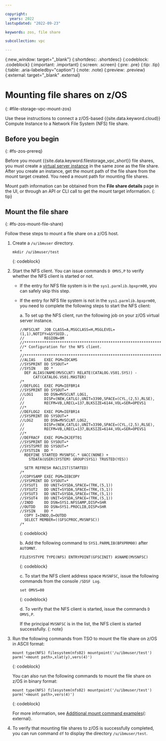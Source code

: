 ```yaml
---

copyright:
  years: 2022
lastupdated: "2022-09-23"

keywords: zos, file share

subcollection: vpc

---
```


{:new_window: target="_blank"}
{:shortdesc: .shortdesc}
{:codeblock: .codeblock}
{:important: .important}
{:screen: .screen}
{:pre: .pre}
{:tip: .tip}
{:table: .aria-labeledby="caption"}
{:note: .note}
{:preview: .preview}
{:external: target="_blank" .external}



# Mounting file shares on z/OS
{: #file-storage-vpc-mount-zos}

Use these instructions to connect a z/OS-based {{site.data.keyword.cloud}} Compute Instance to a Network File System (NFS) file share. 

## Before you begin
{: #fs-zos-prereq}

Before you mount {{site.data.keyword.filestorage_vpc_short}} file shares, you must create a [virtual server instance](/docs/vpc?topic=vpc-about-advanced-virtual-servers) in the same zone as the file share. After you create an instance, get the mount path of the file share from the mount target created. You need a mount path for mounting file shares.

Mount path information can be obtained from the **File share details** page in the UI, or through an API or CLI call to get the mount target information.
{: tip}

## Mount the file share
{: #fs-zos-mount-file-share}

Follow these steps to mount a file share on a z/OS host.

1. Create a `/u/ibmuser` directory.
   
   ```
   mkdir /u/ibmuser/test
   ```
   {: codeblock}

2. Start the NFS client. You can issue commands `D OMVS,P` to verify whether the NFS client is started or not. 

   * If the entry for NFS file system is in the `sys1.parmlib.bpxprm00`, you can safely skip this step. 

   * If the entry for NFS file system is not in the `sys1.parmlib.bpxprm00`, you need to complete the following steps to start the NFS client:

     a. To set up the NFS client, run the following job on your z/OS virtual server instance.
      
     ```
     //NFSCLNT  JOB CLASS=A,MSGCLASS=H,MSGLEVEL=(1,1),NOTIFY=&SYSUID.,      
     //         REGION=0M                                                   
     //*********************************************************************
     //* Configuration for the NFS client.                                 *
     //*********************************************************************
     //ALIAS    EXEC PGM=IDCAMS                                             
     //SYSPRINT DD SYSOUT=*                                                 
     //SYSIN    DD *                                                        
       DEF ALIAS(NAME(MVSCLNT) RELATE(CATALOG.VS01.SYS)) -                  
           CAT(CATALOG.VS01.MASTER)                                         
     /*                                                                     
     //DEFLOG1  EXEC PGM=IEFBR14                                  
     //SYSPRINT DD SYSOUT=*                                       
     //LOG1     DD DSN=MVSCLNT.LOG1,                              
     //         DISP=(NEW,CATLG),UNIT=3390,SPACE=(CYL,(2,5),RLSE),
     //         RECFM=VB,LRECL=137,BLKSIZE=6144,VOL=SER=OPEVS1    
     //*                                                          
     //DEFLOG2  EXEC PGM=IEFBR14                                  
     //SYSPRINT DD SYSOUT=*                                       
     //LOG2     DD DSN=MVSCLNT.LOG2,                              
     //         DISP=(NEW,CATLG),UNIT=3390,SPACE=(CYL,(2,5),RLSE),
     //         RECFM=VB,LRECL=137,BLKSIZE=6144,VOL=SER=OPEVS1    
     //*                                                          
     //DEFRACF  EXEC PGM=IKJEFT01                                 
     //SYSPRINT DD SYSOUT=*                            
     //SYSTSPRT DD SYSOUT=*                            
     //SYSTSIN  DD *                                   
       RDEFINE STARTED MVSNFSC.* UACC(NONE) +          
         STDATA(USER(SYSTEM) GROUP(SYS1) TRUSTED(YES))
                                                       
       SETR REFRESH RACLIST(STARTED)                   
     /*                                                
     //COPYSAMP EXEC PGM=IEBCOPY                       
     //SYSPRINT DD SYSOUT=*                            
     //SYSUT1   DD UNIT=SYSDA,SPACE=(TRK,(5,1))        
     //SYSUT2   DD UNIT=SYSDA,SPACE=(TRK,(5,1))        
     //SYSUT3   DD UNIT=SYSDA,SPACE=(TRK,(5,1))        
     //SYSUT4   DD UNIT=SYSDA,SPACE=(TRK,(5,1))        
     //INDD     DD DSN=SYS1.NFSSAMP,DISP=SHR           
     //OUTDD    DD DSN=SYS1.PROCLIB,DISP=SHR           
     //SYSIN    DD *                                   
       COPY I=INDD,O=OUTDD                             
       SELECT MEMBER=((GFSCPROC,MVSNFSC))              
     /*                                                
     ```
     {: codeblock}

     b. Add the following command to `SYS1.PARMLIB(BPXPRM00)` after `AUTOMNT`.
     
     ```
     FILESYSTYPE TYPE(NFS) ENTRYPOINT(GFSCINIT) ASNAME(MVSNFSC)
     
     ```
     {: codeblock}
 
     c. To start the NFS client address space `MVSNFSC`, issue the following commands from the console `/SDSF Log`.
    
     ```
     set OMVS=00
     ```
     {: codeblock}

     d. To verify that the NFS client is started, issue the commands `D OMVS,P`.
    
     If the principal `MVSNFSC` is in the list, the NFS client is started successfully.
     {: note}

3. Run the following commands from TSO to mount the file share on z/OS in ASCII format:

   ```
   mount type(NFS) filesystem(nfs02) mountpoint('/u/ibmuser/test') parm('<mount path>,xlat(y),vers(4)')
   ```
   {: codeblock}

   You can also run the following commands to mount the file share on z/OS in binary format:

   ```
   mount type(NFS) filesystem(nfs02) mountpoint('/u/ibmuser/test') parm('<mount path>,vers(4)')
   ```
   {: codeblock}

   For more information, see [Additional mount command examples](https://www.ibm.com/docs/en/zos/2.4.0?topic=examples-additional-mount-command){: external}.

4. To verify that mounting file shares to z/OS is successfully completed, you can run command `df` to display the directory `/u/ibmuser/test`.